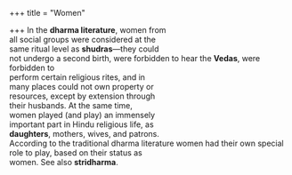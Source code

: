 +++
title = "Women"

+++
In the **dharma literature**, women from  
all social groups were considered at the  
same ritual level as **shudras**—they could  
not undergo a second birth, were forbidden to hear the **Vedas**, were forbidden to  
perform certain religious rites, and in  
many places could not own property or  
resources, except by extension through  
their husbands. At the same time,  
women played (and play) an immensely  
important part in Hindu religious life, as  
**daughters**, mothers, wives, and patrons.  
According to the traditional dharma literature women had their own special  
role to play, based on their status as  
women. See also **stridharma**.